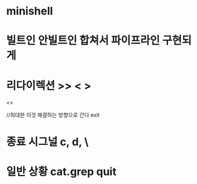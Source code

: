 # minishell


# 빌트인 안빌트인 합쳐서 파이프라인 구현되게

# 리다이렉션      >> < >


<<

//최대한 이것 해결하는 방향으로 간다
exit

# 종료 시그널 c, d, \
# 일반 상황 cat.grep quit